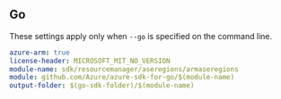 ## Go

These settings apply only when `--go` is specified on the command line.

```yaml $(go) && $(track2)
azure-arm: true
license-header: MICROSOFT_MIT_NO_VERSION
module-name: sdk/resourcemanager/aseregions/armaseregions
module: github.com/Azure/azure-sdk-for-go/$(module-name)
output-folder: $(go-sdk-folder)/$(module-name)
```
